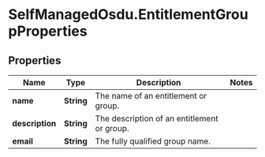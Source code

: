 # SelfManagedOsdu.EntitlementGroupProperties

## Properties
Name | Type | Description | Notes
------------ | ------------- | ------------- | -------------
**name** | **String** | The name of an entitlement or group. | 
**description** | **String** | The description of an entitlement or group. | 
**email** | **String** | The fully qualified group name. | 


